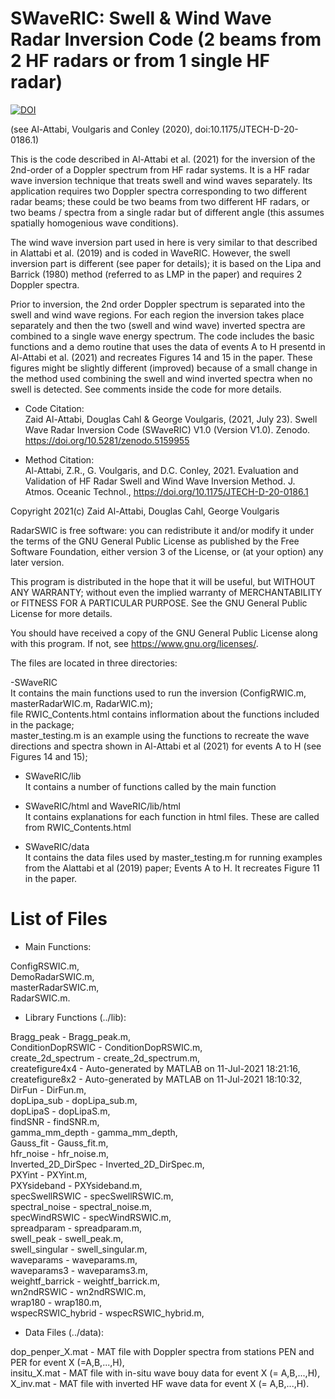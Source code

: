 # SWaveRIC: Swell & Wind Wave Radar Inversion Code (2 beams from 2 HF radars or from 1 single HF radar)
[![DOI](https://zenodo.org/badge/388891646.svg)](https://zenodo.org/badge/10.5281/zenodo.5159955/388891646)

(see Al-Attabi, Voulgaris and Conley (2020), doi:10.1175/JTECH-D-20-0186.1)  

This is the code described in Al-Attabi et al. (2021) for the inversion of the 2nd-order of a Doppler spectrum from HF radar systems.  It is a HF radar wave inversion technique that treats swell and wind waves separately. Its application requires two Doppler spectra corresponding to two different radar beams; these could be two beams from two different HF radars, or two beams / spectra from a single radar but of different angle (this assumes spatially homogenious wave conditions). 

The wind wave inversion part used in here is very similar to that described in Alattabi et al. (2019) and is coded in WaveRIC. However, the swell inversion part is different (see paper for details); it is based on the Lipa and Barrick (1980) method (referred to as LMP in the paper) and requires 2 Doppler spectra. 

Prior to inversion, the 2nd order Doppler spectrum is separated into the swell and wind wave regions. For each region the inversion takes place separately and then the two (swell and wind wave) inverted spectra are combined to a single wave energy spectrum. The code includes the basic functions and a demo routine that uses the data of events A to H presentd in Al-Attabi et al. (2021) and recreates Figures 14 and 15 in the paper.  These figures might be slightly different (improved) because of a small change in the method used combining the swell and wind inverted spectra when no swell is detected. See comments inside the code for more details.

- Code Citation:  
Zaid Al-Attabi, Douglas Cahl & George Voulgaris, (2021, July 23). Swell Wave Radar Inversion Code (SWaveRIC) V1.0 (Version V1.0). Zenodo. https://doi.org/10.5281/zenodo.5159955

- Method Citation:  
Al-Attabi, Z.R., G. Voulgaris, and D.C. Conley, 2021. Evaluation and Validation of HF Radar Swell and Wind Wave Inversion Method. J. Atmos. Oceanic Technol., https://doi.org/10.1175/JTECH-D-20-0186.1 

Copyright 2021(c) Zaid Al-Attabi, Douglas Cahl, George Voulgaris

RadarSWIC is free software: you can redistribute it and/or modify it under the terms of the GNU General Public License as published by the Free Software Foundation, either version 3 of the License, or (at your option) any later version.

This program is distributed in the hope that it will be useful, but WITHOUT ANY WARRANTY; without even the implied warranty of MERCHANTABILITY or FITNESS FOR A PARTICULAR PURPOSE. See the GNU General Public License for more details.

You should have received a copy of the GNU General Public License along with this program. If not, see https://www.gnu.org/licenses/.

The files are located in three directories:  

-SWaveRIC  
  It contains the main functions used to run the inversion (ConfigRWIC.m, masterRadarWIC.m, RadarWIC.m);  
  file RWIC_Contents.html contains inflormation about the functions included in the package;  
  master_testing.m is an example using the functions to recreate the wave directions and spectra shown in Al-Attabi et al (2021) for events A to H (see Figures 14 and 15);

- SWaveRIC/lib  
  It contains a number of functions called by the main function

- SWaveRIC/html and WaveRIC/lib/html  
  It contains explanations for each function in html files. These are called from RWIC_Contents.html  

- SWaveRIC/data  
  It contains the data files used by master_testing.m for running examples from the Alattabi et al (2019) paper; Events A to H. It recreates Figure 11 in the paper.

# List of Files  

- Main Functions: 
 
 ConfigRSWIC.m,  
 DemoRadarSWIC.m,  
 masterRadarSWIC.m,  
 RadarSWIC.m.

- Library Functions (../lib):

Bragg_peak          - Bragg_peak.m,   
ConditionDopRSWIC   - ConditionDopRSWIC.m,    
create_2d_spectrum  - create_2d_spectrum.m,   
createfigure4x4     - Auto-generated by MATLAB on 11-Jul-2021 18:21:16,   
createfigure8x2     - Auto-generated by MATLAB on 11-Jul-2021 18:10:32,   
DirFun              - DirFun.m,   
dopLipa_sub         - dopLipa_sub.m,    
dopLipaS            - dopLipaS.m,   
findSNR             - findSNR.m,    
gamma_mm_depth      - gamma_mm_depth,   
Gauss_fit           - Gauss_fit.m,  
hfr_noise           - hfr_noise.m,    
Inverted_2D_DirSpec - Inverted_2D_DirSpec.m,      
PXYint              - PXYint.m,   
PXYsideband         - PXYsideband.m,    
specSwellRSWIC      - specSwellRSWIC.m,   
spectral_noise      - spectral_noise.m,   
specWindRSWIC       - specWindRSWIC.m,    
spreadparam         - spreadparam.m,    
swell_peak          - swell_peak.m,   
swell_singular      - swell_singular.m,    
waveparams          - waveparams.m,   
waveparams3         - waveparams3.m,    
weightf_barrick     - weightf_barrick.m,    
wn2ndRSWIC          - wn2ndRSWIC.m,   
wrap180             - wrap180.m,    
wspecRSWIC_hybrid   - wspecRSWIC_hybrid.m,    

- Data Files (../data):

dop_penper_X.mat   - MAT file with Doppler spectra from stations PEN and PER for event X (=A,B,...,H),  
insitu_X.mat       - MAT file with in-situ wave bouy data for event X (= A,B,...,H),  
X_inv.mat          - MAT file with inverted HF wave data for event X (= A,B,...,H).
